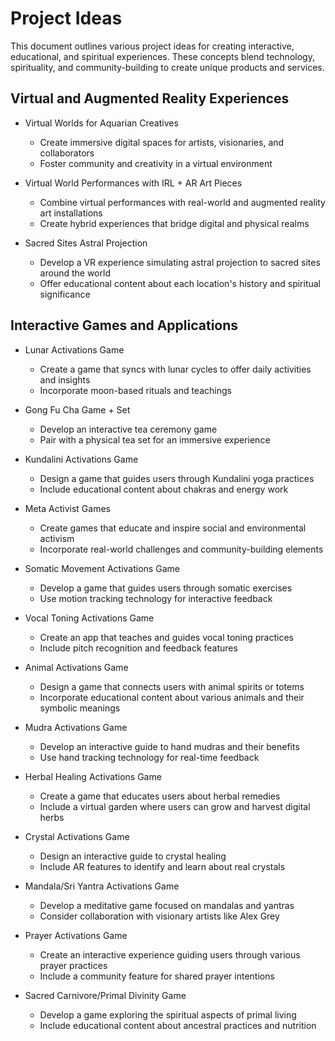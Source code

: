 # Project Ideas
This document outlines various project ideas for creating interactive, educational, and spiritual experiences. These concepts blend technology, spirituality, and community-building to create unique products and services.

## Virtual and Augmented Reality Experiences

- Virtual Worlds for Aquarian Creatives
  - Create immersive digital spaces for artists, visionaries, and collaborators
  - Foster community and creativity in a virtual environment

- Virtual World Performances with IRL + AR Art Pieces
  - Combine virtual performances with real-world and augmented reality art installations
  - Create hybrid experiences that bridge digital and physical realms

- Sacred Sites Astral Projection
  - Develop a VR experience simulating astral projection to sacred sites around the world
  - Offer educational content about each location's history and spiritual significance

## Interactive Games and Applications

- Lunar Activations Game
  - Create a game that syncs with lunar cycles to offer daily activities and insights
  - Incorporate moon-based rituals and teachings

- Gong Fu Cha Game + Set
  - Develop an interactive tea ceremony game
  - Pair with a physical tea set for an immersive experience

- Kundalini Activations Game
  - Design a game that guides users through Kundalini yoga practices
  - Include educational content about chakras and energy work

- Meta Activist Games
  - Create games that educate and inspire social and environmental activism
  - Incorporate real-world challenges and community-building elements

- Somatic Movement Activations Game
  - Develop a game that guides users through somatic exercises
  - Use motion tracking technology for interactive feedback

- Vocal Toning Activations Game
  - Create an app that teaches and guides vocal toning practices
  - Include pitch recognition and feedback features

- Animal Activations Game
  - Design a game that connects users with animal spirits or totems
  - Incorporate educational content about various animals and their symbolic meanings

- Mudra Activations Game
  - Develop an interactive guide to hand mudras and their benefits
  - Use hand tracking technology for real-time feedback

- Herbal Healing Activations Game
  - Create a game that educates users about herbal remedies
  - Include a virtual garden where users can grow and harvest digital herbs

- Crystal Activations Game
  - Design an interactive guide to crystal healing
  - Include AR features to identify and learn about real crystals

- Mandala/Sri Yantra Activations Game
  - Develop a meditative game focused on mandalas and yantras
  - Consider collaboration with visionary artists like Alex Grey

- Prayer Activations Game
  - Create an interactive experience guiding users through various prayer practices
  - Include a community feature for shared prayer intentions

- Sacred Carnivore/Primal Divinity Game
  - Develop a game exploring the spiritual aspects of primal living
  - Include educational content about ancestral practices and nutrition
